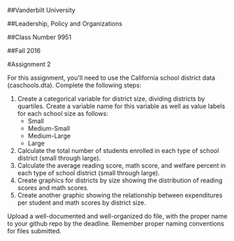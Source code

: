 ##Vanderbilt University

##Leadership, Policy and Organizations

##Class Number 9951

##Fall 2016

#Assignment 2


For this assignment, you'll need to use the California school district
data (caschools.dta). Complete the following steps:

1. Create a categorical variable for district size, dividing districts
by quartiles. Create a variable name for this variable as well as
value labels for each school size as follows: 
    * Small
    * Medium-Small
    * Medium-Large
    * Large
2. Calculate the total number of students enrolled in each type of
   school district (small through large). 
3. Calculate the average reading score, math score, and welfare
   percent in each type of school district (small through large). 
4. Create graphics for districts by size showing the distribution of
   reading scores and math scores. 
5. Create another graphic showing the relationship between
expenditures per student and math scores by district size.

Upload a well-documented and well-organized do file, with the proper
name to your github repo by the deadline. Remember proper
naming conventions for files submitted. 

<br>
